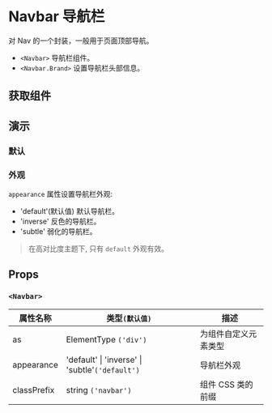 # Navbar 导航栏

对 Nav 的一个封装，一般用于页面顶部导航。

- `<Navbar>` 导航栏组件。
- `<Navbar.Brand>` 设置导航栏头部信息。

## 获取组件

<!--{include:(components/navbar/fragments/import.md)`}-->

## 演示

### 默认

<!--{include:`basic.md`}-->

### 外观

`appearance` 属性设置导航栏外观:

- 'default'(默认值) 默认导航栏。
- 'inverse' 反色的导航栏。
- 'subtle' 弱化的导航栏。

> 在高对比度主题下, 只有 `default` 外观有效。

<!--{include:`appearance.md`}-->

## Props

### `<Navbar>`

| 属性名称    | 类型`(默认值)`                                          | 描述                 |
| ----------- | ------------------------------------------------------- | -------------------- |
| as          | ElementType `('div')`                                   | 为组件自定义元素类型 |
| appearance  | 'default' &#124; 'inverse' &#124; 'subtle'`('default')` | 导航栏外观           |
| classPrefix | string `('navbar')`                                     | 组件 CSS 类的前缀    |
